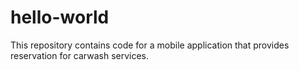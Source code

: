 # hello-world
This repository contains code for a mobile application that provides reservation for carwash services.
